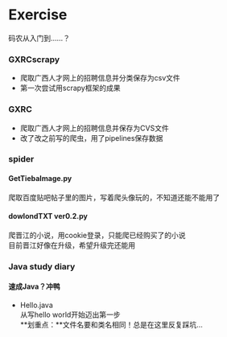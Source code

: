 # Exercise
码农从入门到……？

### GXRCscrapy
+ 爬取广西人才网上的招聘信息并分类保存为csv文件
+ 第一次尝试用scrapy框架的成果

### GXRC
+ 爬取广西人才网上的招聘信息并保存为CVS文件
+ 改了改之前写的爬虫，用了pipelines保存数据

### spider
#### GetTiebaImage.py
爬取百度贴吧帖子里的图片，写着爬头像玩的，不知道还能不能用了
#### dowlondTXT ver0.2.py
爬晋江的小说，用cookie登录，只能爬已经购买了的小说  
目前晋江好像在升级，希望升级完还能用

### Java study diary
#### 速成Java？冲鸭  
+ Hello.java  
从写hello world开始迈出第一步  
**划重点：**文件名要和类名相同！总是在这里反复踩坑...  